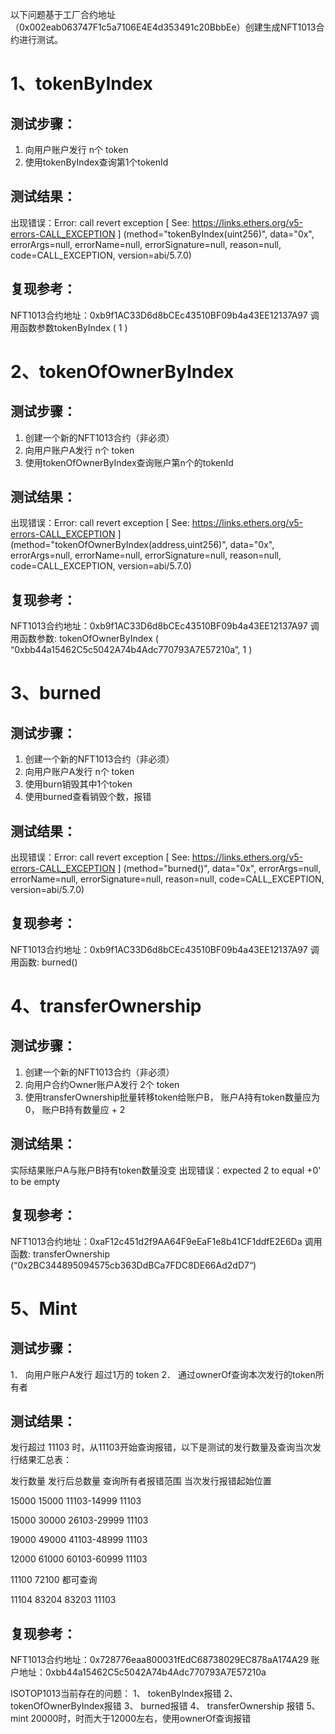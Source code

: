

以下问题基于工厂合约地址（0x002eab063747F1c5a7106E4E4d353491c20BbbEe）创建生成NFT1013合约进行测试。
# 1、tokenByIndex
## 测试步骤：
1.	向用户账户发行 n个 token
2.	使用tokenByIndex查询第1个tokenId

## 测试结果：
出现错误：Error: call revert exception [ See: https://links.ethers.org/v5-errors-CALL_EXCEPTION ] (method="tokenByIndex(uint256)", data="0x", errorArgs=null, errorName=null, errorSignature=null, reason=null, code=CALL_EXCEPTION, version=abi/5.7.0)

## 复现参考：
NFT1013合约地址：0xb9f1AC33D6d8bCEc43510BF09b4a43EE12137A97
调用函数参数tokenByIndex ( 1 )

# 2、tokenOfOwnerByIndex
## 测试步骤：
1.	创建一个新的NFT1013合约（非必须）
2.	向用户账户A发行 n个 token
3.	使用tokenOfOwnerByIndex查询账户第n个的tokenId
## 测试结果：
出现错误：Error: call revert exception [ See: https://links.ethers.org/v5-errors-CALL_EXCEPTION ] (method="tokenOfOwnerByIndex(address,uint256)", data="0x", errorArgs=null, errorName=null, errorSignature=null, reason=null, code=CALL_EXCEPTION, version=abi/5.7.0)
## 复现参考：
NFT1013合约地址：0xb9f1AC33D6d8bCEc43510BF09b4a43EE12137A97
调用函数参数: 
tokenOfOwnerByIndex ( “0xbb44a15462C5c5042A74b4Adc770793A7E57210a”, 1 )

# 3、burned
## 测试步骤：
1.	创建一个新的NFT1013合约（非必须）
2.	向用户账户A发行 n个 token
3.	使用burn销毁其中1个token
4.	使用burned查看销毁个数，报错
## 测试结果：
出现错误：Error: call revert exception [ See: https://links.ethers.org/v5-errors-CALL_EXCEPTION ] (method="burned()", data="0x", errorArgs=null, errorName=null, errorSignature=null, reason=null, code=CALL_EXCEPTION, version=abi/5.7.0)
## 复现参考：
NFT1013合约地址：0xb9f1AC33D6d8bCEc43510BF09b4a43EE12137A97
调用函数: burned()

# 4、transferOwnership
## 测试步骤：
1.	创建一个新的NFT1013合约（非必须）
2.	向用户合约Owner账户A发行 2个 token
3.	使用transferOwnership批量转移token给账户B， 账户A持有token数量应为0， 账户B持有数量应 + 2
## 测试结果：
实际结果账户A与账户B持有token数量没变
出现错误：expected 2 to equal +0' to be empty
## 复现参考：
NFT1013合约地址：0xaF12c451d2f9AA64F9eEaF1e8b41CF1ddfE2E6Da
调用函数: transferOwnership (“0x2BC344895094575cb363DdBCa7FDC8DE66Ad2dD7“)

# 5、Mint
## 测试步骤：
1．	向用户账户A发行 超过1万的 token
2．	通过ownerOf查询本次发行的token所有者
## 测试结果：
发行超过 11103 时，从11103开始查询报错，以下是测试的发行数量及查询当次发行结果汇总表：

发行数量	发行后总数量	查询所有者报错范围	当次发行报错起始位置

15000	15000	11103-14999	11103

15000	30000	26103-29999	11103

19000	49000	41103-48999	11103

12000	61000	60103-60999	11103

11100	72100	都可查询 	

11104	83204	83203	11103


## 复现参考：
NFT1013合约地址：0x728776eaa800031fEdC68738029EC878aA174A29
账户地址：0xbb44a15462C5c5042A74b4Adc770793A7E57210a

ISOTOP1013当前存在的问题：
1、	tokenByIndex报错
2、	tokenOfOwnerByIndex报错
3、	burned报错
4、	transferOwnership 报错
5、	mint 20000时，时而大于12000左右，使用ownerOf查询报错

